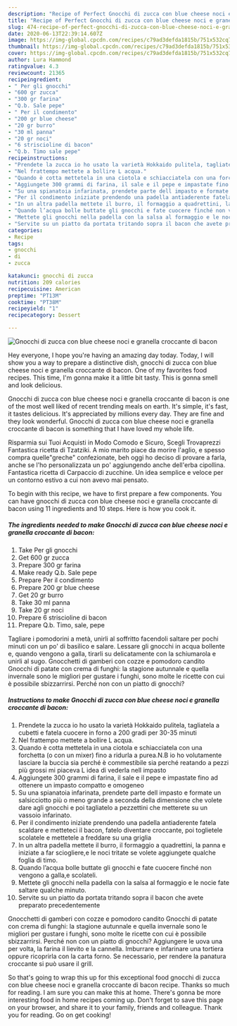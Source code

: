 ```yaml
---
description: "Recipe of Perfect Gnocchi di zucca con blue cheese noci e granella croccante di bacon"
title: "Recipe of Perfect Gnocchi di zucca con blue cheese noci e granella croccante di bacon"
slug: 474-recipe-of-perfect-gnocchi-di-zucca-con-blue-cheese-noci-e-granella-croccante-di-bacon
date: 2020-06-13T22:39:14.607Z
image: https://img-global.cpcdn.com/recipes/c79ad3defda1815b/751x532cq70/gnocchi-di-zucca-con-blue-cheese-noci-e-granella-croccante-di-bacon-recipe-main-photo.jpg
thumbnail: https://img-global.cpcdn.com/recipes/c79ad3defda1815b/751x532cq70/gnocchi-di-zucca-con-blue-cheese-noci-e-granella-croccante-di-bacon-recipe-main-photo.jpg
cover: https://img-global.cpcdn.com/recipes/c79ad3defda1815b/751x532cq70/gnocchi-di-zucca-con-blue-cheese-noci-e-granella-croccante-di-bacon-recipe-main-photo.jpg
author: Lura Hammond
ratingvalue: 4.3
reviewcount: 21365
recipeingredient:
- " Per gli gnocchi"
- "600 gr zucca"
- "300 gr farina"
- "Q.b. Sale pepe"
- " Per il condimento"
- "200 gr blue cheese"
- "20 gr burro"
- "30 ml panna"
- "20 gr noci"
- "6 striscioline di bacon"
- "Q.b. Timo sale pepe"
recipeinstructions:
- "Prendete la zucca io ho usato la varietà Hokkaido pulitela, tagliatela a cubetti e fatela cuocere in forno a 200 gradi per 30-35 minuti"
- "Nel frattempo mettete a bollire L acqua."
- "Quando è cotta mettetela in una ciotola e schiacciatela con una forchetta (o con un mixer) fino a ridurla a purea.N.B io ho volutamente lasciare la buccia sia perché è commestibile sia perché reatando a pezzi più grossi mi piaceva L idea di vederla nell impasto"
- "Aggiungete 300 grammi di farina, il sale e il pepe e impastate fino ad ottenere un impasto compatto e omogeneo"
- "Su una spianatoia infarinata, prendete parte dell impasto e formate un salsicciotto più o meno grande a seconda della dimensione che volete dare agli gnocchi e poi tagliatelo a pezzettini che metterete su un vassoio infarinato."
- "Per il condimento iniziate prendendo una padella antiaderente fatela scaldare e metteteci il bacon, fatelo diventare croccante, poi toglietele scolatele e mettetele a freddare su una griglia"
- "In un altra padella mettete il burro, il formaggio a quadrettini, la panna e iniziate a far sciogliere,e le noci tritate se volete aggiungete qualche foglia di timo."
- "Quando l’acqua bolle buttate gli gnocchi e fate cuocere finché non vengono a galla,e scolateli."
- "Mettete gli gnocchi nella padella con la salsa al formaggio e le nocie fate saltare qualche minuto."
- "Servite su un piatto da portata tritando sopra il bacon che avete preparato precedentemente"
categories:
- Recipe
tags:
- gnocchi
- di
- zucca

katakunci: gnocchi di zucca 
nutrition: 209 calories
recipecuisine: American
preptime: "PT13M"
cooktime: "PT38M"
recipeyield: "1"
recipecategory: Dessert

---
```



![Gnocchi di zucca con blue cheese noci e granella croccante di bacon](https://img-global.cpcdn.com/recipes/c79ad3defda1815b/751x532cq70/gnocchi-di-zucca-con-blue-cheese-noci-e-granella-croccante-di-bacon-recipe-main-photo.jpg)

Hey everyone, I hope you're having an amazing day today. Today, I will show you a way to prepare a distinctive dish, gnocchi di zucca con blue cheese noci e granella croccante di bacon. One of my favorites food recipes. This time, I'm gonna make it a little bit tasty. This is gonna smell and look delicious.

Gnocchi di zucca con blue cheese noci e granella croccante di bacon is one of the most well liked of recent trending meals on earth. It's simple, it's fast, it tastes delicious. It's appreciated by millions every day. They are fine and they look wonderful. Gnocchi di zucca con blue cheese noci e granella croccante di bacon is something that I have loved my whole life.

Risparmia sui Tuoi Acquisti in Modo Comodo e Sicuro, Scegli Trovaprezzi Fantastica ricetta di Tzatziki. A mio marito piace da morire l&#39;aglio, e spesso compra quelle&#34;greche&#34; confezionate, beh oggi ho deciso di provare a farla, anche se l&#39;ho personalizzata un po&#39; aggiungendo anche dell&#39;erba cipollina. Fantastica ricetta di Carpaccio di zucchine. Un idea semplice e veloce per un contorno estivo a cui non avevo mai pensato.


To begin with this recipe, we have to first prepare a few components. You can have gnocchi di zucca con blue cheese noci e granella croccante di bacon using 11 ingredients and 10 steps. Here is how you cook it.

<!--inarticleads1-->

##### The ingredients needed to make Gnocchi di zucca con blue cheese noci e granella croccante di bacon:

1. Take  Per gli gnocchi
1. Get 600 gr zucca
1. Prepare 300 gr farina
1. Make ready Q.b. Sale pepe
1. Prepare  Per il condimento
1. Prepare 200 gr blue cheese
1. Get 20 gr burro
1. Take 30 ml panna
1. Take 20 gr noci
1. Prepare 6 striscioline di bacon
1. Prepare Q.b. Timo, sale, pepe


Tagliare i pomodorini a metà, unirli al soffritto facendoli saltare per pochi minuti con un po&#39; di basilico e salare. Lessare gli gnocchi in acqua bollente e, quando vengono a galla, tirarli su delicatamente con la schiumarola e unirli al sugo. Gnocchetti di gamberi con cozze e pomodoro candito Gnocchi di patate con crema di funghi: la stagione autunnale e quella invernale sono le migliori per gustare i funghi, sono molte le ricette con cui è possibile sbizzarrirsi. Perché non con un piatto di gnocchi? 

<!--inarticleads2-->

##### Instructions to make Gnocchi di zucca con blue cheese noci e granella croccante di bacon:

1. Prendete la zucca io ho usato la varietà Hokkaido pulitela, tagliatela a cubetti e fatela cuocere in forno a 200 gradi per 30-35 minuti
1. Nel frattempo mettete a bollire L acqua.
1. Quando è cotta mettetela in una ciotola e schiacciatela con una forchetta (o con un mixer) fino a ridurla a purea.N.B io ho volutamente lasciare la buccia sia perché è commestibile sia perché reatando a pezzi più grossi mi piaceva L idea di vederla nell impasto
1. Aggiungete 300 grammi di farina, il sale e il pepe e impastate fino ad ottenere un impasto compatto e omogeneo
1. Su una spianatoia infarinata, prendete parte dell impasto e formate un salsicciotto più o meno grande a seconda della dimensione che volete dare agli gnocchi e poi tagliatelo a pezzettini che metterete su un vassoio infarinato.
1. Per il condimento iniziate prendendo una padella antiaderente fatela scaldare e metteteci il bacon, fatelo diventare croccante, poi toglietele scolatele e mettetele a freddare su una griglia
1. In un altra padella mettete il burro, il formaggio a quadrettini, la panna e iniziate a far sciogliere,e le noci tritate se volete aggiungete qualche foglia di timo.
1. Quando l’acqua bolle buttate gli gnocchi e fate cuocere finché non vengono a galla,e scolateli.
1. Mettete gli gnocchi nella padella con la salsa al formaggio e le nocie fate saltare qualche minuto.
1. Servite su un piatto da portata tritando sopra il bacon che avete preparato precedentemente


Gnocchetti di gamberi con cozze e pomodoro candito Gnocchi di patate con crema di funghi: la stagione autunnale e quella invernale sono le migliori per gustare i funghi, sono molte le ricette con cui è possibile sbizzarrirsi. Perché non con un piatto di gnocchi? Aggiungere le uova una per volta, la farina il lievito e la cannella. Imburrare e infarinare una tortiera oppure ricoprirla con la carta forno. Se necessario, per rendere la panatura croccante si può usare il grill. 

So that's going to wrap this up for this exceptional food gnocchi di zucca con blue cheese noci e granella croccante di bacon recipe. Thanks so much for reading. I am sure you can make this at home. There's gonna be more interesting food in home recipes coming up. Don't forget to save this page on your browser, and share it to your family, friends and colleague. Thank you for reading. Go on get cooking!
